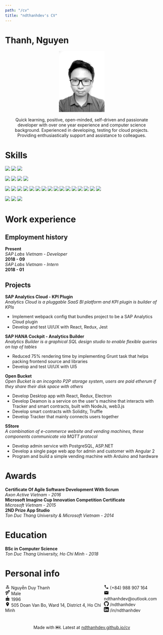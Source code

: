 ```yaml
---
path: "/cv"
title: "ndthanhdev's CV"
---
```


# Thanh, Nguyen

<p align="center">
  <img align="center" src="../images/avatar.jpg" height="200">
  <br/>
  <br/>
  Quick learning, positive, open-minded, self-driven and passionate developer with over one year experience and computer science background. Experienced in developing, testing for cloud projects. Providing enthusiastically support and assistance to colleagues.
</p>

# Skills

![](https://img.shields.io/badge/-willing-yellow.svg?style=for-the-badge)
![](https://img.shields.io/badge/-prior%20experience-green.svg?style=for-the-badge)
![](https://img.shields.io/badge/-proficient-blue.svg?style=for-the-badge)

<!-- languages -->

![](https://img.shields.io/endpoint.svg?url=https%3A%2F%2Fndthanhdev.github.io%2Fendpoints%2Fcv%2Fjavascript.json)
![](https://img.shields.io/endpoint.svg?url=https%3A%2F%2Fndthanhdev.github.io%2Fendpoints%2Fcv%2Ftypescript.json)
![](https://img.shields.io/endpoint.svg?url=https%3A%2F%2Fndthanhdev.github.io%2Fendpoints%2Fcv%2Fc-sharp.json)
![](https://img.shields.io/endpoint.svg?url=https%3A%2F%2Fndthanhdev.github.io%2Fendpoints%2Fcv%2Fgo.json)

<!-- frameworks & tools -->

![](https://img.shields.io/endpoint.svg?url=https%3A%2F%2Fndthanhdev.github.io%2Fendpoints%2Fcv%2Fnodejs.json)
![](https://img.shields.io/endpoint.svg?url=https%3A%2F%2Fndthanhdev.github.io%2Fendpoints%2Fcv%2Freact.json)
![](https://img.shields.io/endpoint.svg?url=https%3A%2F%2Fndthanhdev.github.io%2Fendpoints%2Fcv%2Fredux.json)
![](https://img.shields.io/endpoint.svg?url=https%3A%2F%2Fndthanhdev.github.io%2Fendpoints%2Fcv%2Fangular.json)
![](https://img.shields.io/endpoint.svg?url=https%3A%2F%2Fndthanhdev.github.io%2Fendpoints%2Fcv%2Fexpress.json)
![](https://img.shields.io/endpoint.svg?url=https%3A%2F%2Fndthanhdev.github.io%2Fendpoints%2Fcv%2Fnestjs.json)
![](https://img.shields.io/endpoint.svg?url=https%3A%2F%2Fndthanhdev.github.io%2Fendpoints%2Fcv%2Felectron.json)
![](https://img.shields.io/endpoint.svg?url=https%3A%2F%2Fndthanhdev.github.io%2Fendpoints%2Fcv%2Fgrunt.json)
![](https://img.shields.io/endpoint.svg?url=https%3A%2F%2Fndthanhdev.github.io%2Fendpoints%2Fcv%2Fwebpack.json)
![](https://img.shields.io/endpoint.svg?url=https%3A%2F%2Fndthanhdev.github.io%2Fendpoints%2Fcv%2Fgraphql.json)
![](https://img.shields.io/endpoint.svg?url=https%3A%2F%2Fndthanhdev.github.io%2Fendpoints%2Fcv%2Fdocker.json)
![](https://img.shields.io/endpoint.svg?url=https%3A%2F%2Fndthanhdev.github.io%2Fendpoints%2Fcv%2Fdot-net.json)
![](https://img.shields.io/endpoint.svg?url=https%3A%2F%2Fndthanhdev.github.io%2Fendpoints%2Fcv%2Fethereum.json)
![](https://img.shields.io/endpoint.svg?url=https%3A%2F%2Fndthanhdev.github.io%2Fendpoints%2Fcv%2Ftruffle.json)
![](https://img.shields.io/endpoint.svg?url=https%3A%2F%2Fndthanhdev.github.io%2Fendpoints%2Fcv%2Fweb-torrent.json)
![](https://img.shields.io/endpoint.svg?url=https%3A%2F%2Fndthanhdev.github.io%2Fendpoints%2Fcv%2Farduino.json)

<!-- database -->

![](https://img.shields.io/endpoint.svg?url=https%3A%2F%2Fndthanhdev.github.io%2Fendpoints%2Fcv%2Fmongo.json)
![](https://img.shields.io/endpoint.svg?url=https%3A%2F%2Fndthanhdev.github.io%2Fendpoints%2Fcv%2Fmssql.json)
![](https://img.shields.io/endpoint.svg?url=https%3A%2F%2Fndthanhdev.github.io%2Fendpoints%2Fcv%2Fsqllite.json)

# Work experience

## Employment history

**Present**  
_SAP Labs Vietnam - Developer_  
**2018 - 09**  
_SAP Labs Vietnam - Intern_  
**2018 - 01**

## Projects

**SAP Analytics Cloud - KPI Plugin**  
_Analytics Cloud is a pluggable SaaS BI platform and KPI plugin is builder of KPIs_

- Implement webpack config that bundles project to be a SAP Analytics Cloud plugin
- Develop and test UI/UX with React, Redux, Jest

**SAP HANA Cockpit - Analytics Builder**  
_Analytics Builder is a graphical SQL design studio to enable flexible queries on top of tables_

- Reduced 75% rendering time by implementing Grunt task that helps packing frontend source and libraries
- Develop and test UI/UX with UI5

**Open Bucket**  
_Open Bucket is an incognito P2P storage system, users are paid etherum if they share their disk space with others_

- Develop Desktop app with React, Redux, Electron
- Develop Deamon is a service on the user's machine that interacts with Tracker and smart contracts, built with NodeJs, web3.js
- Develop smart contracts with Solidity, Truffle
- Develop Tracker that mainly connects users together

**SStore**  
_A combination of e-commerce website and vending machines, these components communicate via MQTT protocol_

- Develop admin service with PostgreSQL, ASP.NET
- Develop a single page web app for admin and customer with Angular 2
- Program and build a simple vending machine with Arduino and hardware

# Awards

**Certificate Of Agile Software Development With Scrum**  
_Axon Active Vietnam - 2016_  
**Microsoft Imagine Cup Innovation Competition Certificate**  
_Microsoft Vietnam - 2015_  
**2ND Prize App Studio**  
_Ton Duc Thang University & Microsoft Vietnam - 2014_

# Education

**BSc in Computer Science**  
_Ton Duc Thang University, Ho Chi Minh - 2018_

# Personal info

<div style="display: flex">
<div style="flex-grow: 1">
<img src="../images/perm_identity.svg" width="16px"> Nguyễn Duy Thanh<br/>
<img src="../images/gender.svg" width="16px"> Male<br/>
<img src="../images/cake.svg" width="16px"> 1996<br/>
<img src="../images/location_on.svg" width="16px"> 505 Doan Van Bo, Ward 14, District 4, Ho Chi Minh<br/>
</div>
<div style="flex-grow: 1">
<img src="../images/phone.svg" width="16px"> (+84) 988 907 164<br/>
<img src="../images/mail.svg" width="16px"> ndthanhdev@outlook.com<br/>
<img src="../images/github.svg" width="16px"> /ndthanhdev<br/>
<img src="../images/linkedin.svg" width="16px"> /in/ndthanhdev<br/>
</div>
</div>

#

<p align="center">
Made with <img src="../images/markdown.svg" width="16px">. Latest at <a href="https://ndthanhdev.github.io/cv">ndthanhdev.github.io/cv</a>
</p>
